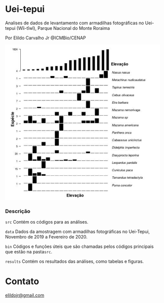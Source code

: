 # Uei-tepui

Analises de dados de levantamento com armadilhas fotográficas no Uei-tepui (Wîi-tîwî), Parque Nacional do Monte Roraima

Por Elildo Carvalho Jr @ICMBio/CENAP


<img src="results/grad_elevacao.jpg" title="uei-tepui" width="500">


### Descrição
```src``` Contém os códigos para as análises.

```data``` Dados da amostragem com armadilhas fotográficas no Uei-Tepui, Novembro de 2019 a Fevereiro de 2020. 

```bin``` Códigos e funções úteis que são chamadas pelos códigos principais que estão na pasta```src```.

```results``` Contém os resultados das análises, como tabelas e figuras. 

# Contato
<elildojr@gmail.com>
